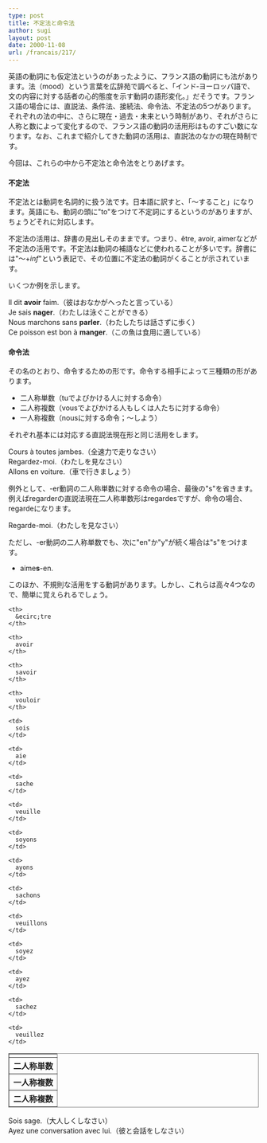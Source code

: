 ```yaml
---
type: post
title: 不定法と命令法
author: sugi
layout: post
date: 2000-11-08
url: /francais/217/
---
```

英語の動詞にも仮定法というのがあったように、フランス語の動詞にも法があります。法（mood）という言葉を広辞苑で調べると、「インド‐ヨーロッパ語で、文の内容に対する話者の心的態度を示す動詞の語形変化。」だそうです。フランス語の場合には、直説法、条件法、接続法、命令法、不定法の5つがあります。それぞれの法の中に、さらに現在・過去・未来という時制があり、それがさらに人称と数によって変化するので、フランス語の動詞の活用形はものすごい数になります。なお、これまで紹介してきた動詞の活用は、直説法のなかの現在時制です。

今回は、これらの中から不定法と命令法をとりあげます。

#### 不定法

不定法とは動詞を名詞的に扱う法です。日本語に訳すと、「～すること」になります。英語にも、動詞の頭に"to"をつけて不定詞にするというのがありますが、ちょうどそれに対応します。

不定法の活用は、辞書の見出しそのままです。つまり、&ecirc;tre, avoir, aimerなどが不定法の活用です。不定法は動詞の補語などに使われることが多いです。辞書には"～+_inf_"という表記で、その位置に不定法の動詞がくることが示されています。

いくつか例を示します。

<div class="example">
  Il dit <strong>avoir</strong> faim.（彼はおなかがへったと言っている）
</div>

<div class="example">
  Je sais <strong>nager</strong>.（わたしは泳ぐことができる）
</div>

<div class="example">
  Nous marchons sans <strong>parler</strong>.（わたしたちは話さずに歩く）
</div>

<div class="example">
  Ce poisson est bon &agrave; <strong> manger</strong>.（この魚は食用に適している）
</div>

#### 命令法

その名のとおり、命令するための形です。命令する相手によって三種類の形があります。

  * 二人称単数（tuでよびかける人に対する命令）
  * 二人称複数（vousでよびかける人もしくは人たちに対する命令）
  * 一人称複数（nousに対する命令；～しよう）

それぞれ基本には対応する直説法現在形と同じ活用をします。

<div class="example">
  Cours &agrave; toutes jambes.（全速力で走りなさい）
</div>

<div class="example">
  Regardez-moi.（わたしを見なさい）
</div>

<div class="example">
  Allons en voiture.（車で行きましょう）
</div>

例外として、-er動詞の二人称単数に対する命令の場合、最後の"s"を省きます。例えばregarderの直説法現在二人称単数形はregardesですが、命令の場合、regardeになります。

<div class="example">
  Regarde-moi.（わたしを見なさい）
</div>

ただし、-er動詞の二人称単数でも、次に"en"か"y"が続く場合は"s"をつけます。

  * aime**s**-en.

このほか、不規則な活用をする動詞があります。しかし、これらは高々4つなので、簡単に覚えられるでしょう。

<table frame="box" rules="all">
  <tr>
    <td>
    </td>
    
    <th>
      &ecirc;tre
    </th>
    
    <th>
      avoir
    </th>
    
    <th>
      savoir
    </th>
    
    <th>
      vouloir
    </th>
  </tr>
  
  <tr>
    <th>
      二人称単数
    </th>
    
    <td>
      sois
    </td>
    
    <td>
      aie
    </td>
    
    <td>
      sache
    </td>
    
    <td>
      veuille
    </td>
  </tr>
  
  <tr>
    <th>
      一人称複数
    </th>
    
    <td>
      soyons
    </td>
    
    <td>
      ayons
    </td>
    
    <td>
      sachons
    </td>
    
    <td>
      veuillons
    </td>
  </tr>
  
  <tr>
    <th>
      二人称複数
    </th>
    
    <td>
      soyez
    </td>
    
    <td>
      ayez
    </td>
    
    <td>
      sachez
    </td>
    
    <td>
      veuillez
    </td>
  </tr>
</table>

<div class="example">
  Sois sage.（大人しくしなさい）
</div>

<div class="example">
  Ayez une conversation avec lui.（彼と会話をしなさい）
</div>